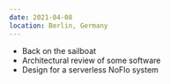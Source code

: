 ```yaml
---
date: 2021-04-08
location: Berlin, Germany
---
```

* Back on the sailboat
* Architectural review of some software
* Design for a serverless NoFlo system
